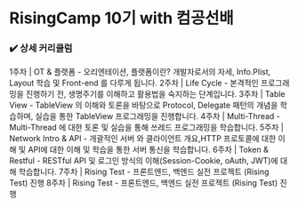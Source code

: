 # RisingCamp 10기 with 컴공선배

### ✔️ 상세 커리큘럼
1주차 | OT & 플랫폼 - 오리엔테이션, 플랫폼이란? 개발자로서의 자세, Info.Plist, Layout 학습 및 Front-end 를 다루게 됩니다.
2주차 | Life Cycle - 본격적인 프로그래밍을 진행하기 전, 생명주기를 이해하고 활용법을 숙지하는 단계입니다.
3주차 | Table View - TableView 의 이해와 토론을 바탕으로 Protocol, Delegate 패턴의 개념을 학습하며, 실습을 통한 TableView 프로그래밍을 진행합니다.
4주차 | Multi-Thread - Multi-Thread 에 대한 토론 및 실습을 통해 쓰레드 프로그래밍을 학습합니다.
5주차 | Network Intro & API - 개괄적인 서버 와 클라이언트 개요,HTTP 프로토콜에 대한 이해 및 API에 대한 이해 및 학습을 통한 서버 통신을 학습합니다.
6주차 | Token & Restful - RESTful API 및 로그인 방식의 이해(Session-Cookie, oAuth, JWT)에 대해 학습합니다.
7주차 | Rising Test - 프론트엔드, 백엔드 실전 프로젝트 (Rising Test) 진행
8주차 | Rising Test - 프론트엔드, 백엔드 실전 프로젝트 (Rising Test) 진행
